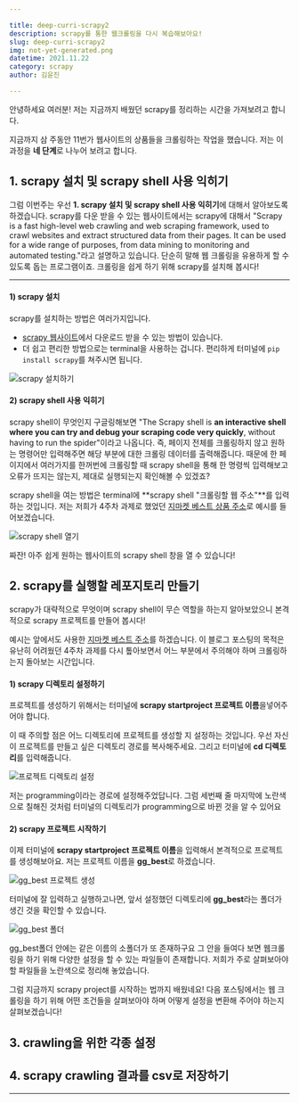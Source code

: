 ```yaml
---

title: deep-curri-scrapy2
description: scrapy를 통한 웹크롤링을 다시 복습해보아요!
slug: deep-curri-scrapy2
img: not-yet-generated.png
datetime: 2021.11.22
category: scrapy 
author: 김윤진

---
```






안녕하세요 여러분!
저는 지금까지 배웠던 scrapy를 정리하는 시간을 가져보려고 합니다. 

지금까지 삼 주동안 11번가 웹사이트의 상품들을 크롤링하는 작업을 했습니다.
저는 이 과정을 **네 단계**로 나누어 보려고 합니다. 
## 1. scrapy 설치 및 scrapy shell 사용 익히기

그럼 이번주는 우선 **1. scrapy 설치 및 scrapy shell 사용 익히기**에 대해서 알아보도록 하겠습니다. 
scrapy를 다운 받을 수 있는 웹사이트에서는 scrapy에 대해서 "Scrapy is a fast high-level web crawling and web scraping framework, used to crawl websites and extract structured data from their pages. It can be used for a wide range of purposes, from data mining to monitoring and automated testing."라고 설명하고 있습니다. 단순히 말해 웹 크롤링을 유용하게 할 수 있도록 돕는 프로그램이죠. 크롤링을 쉽게 하기 위해 scrapy를 설치해 봅시다!

***

#### 1) scrapy 설치

scrapy를 설치하는 방법은 여러가지입니다. 

- [scrapy 웹사이트](https://docs.scrapy.org/en/latest/)에서 다운로드 받을 수 있는 방법이 있습니다. 
- 더 쉽고 편리한 방법으로는 terminal을 사용하는 겁니다. 편리하게 터미널에 ```pip install scrapy```를 쳐주시면 됩니다. 

![scrapy 설치하기](/static/deep-curri-scrapy1/1.블로그_1.png)



#### 2) scrapy shell 사용 익히기

scrapy shell이 무엇인지 구글링해보면 "The Scrapy shell is **an interactive shell where you can try and debug your scraping code very quickly**, without having to run the spider"이라고 나옵니다.  즉, 페이지 전체를 크롤링하지 않고 원하는 명령어만 입력해주면 해당 부분에 대한 크롤링 데이터를 출력해줍니다. 때문에 한 페이지에서 여러가지를 한꺼번에 크롤링할 때 scrapy shell을 통해 한 명령씩 입력해보고 오류가 뜨지는 않는지, 제대로 실행되는지 확인해볼 수 있겠죠?

scrapy shell을 여는 방법은 terminal에 **scrapy shell "크롤링할 웹 주소"**를 입력하는 것입니다. 저는 저희가 4주차 과제로 했었던 [지마켓 베스트 상품 주소](http://corners.gmarket.co.kr/Bestsellers)로 예시를 들어보겠습니다. 



![scrapy shell 열기](/deep-curri-scrapy1/1.블로그_2.png)



짜잔! 아주 쉽게 원하는 웹사이트의 scrapy shell 창을 열 수 있습니다!



## 2. scrapy를 실행할 레포지토리 만들기

scrapy가 대략적으로 무엇이며 scrapy shell이 무슨 역할을 하는지 알아보았으니 본격적으로 scrapy 프로젝트를 만들어 봅시다!

예시는 앞에서도 사용한 [지마켓 베스트 주소](http://corners.gmarket.co.kr/Bestsellers)를 하겠습니다. 이 블로그 포스팅의 목적은 유난히 어려웠던 4주차 과제를 다시 톺아보면서 어느 부분에서 주의해야 하며 크롤링하는지 돌아보는 시간입니다. 

#### 1) scrapy 디렉토리 설정하기

프로젝트를 생성하기 위해서는 터미널에 **scrapy startproject 프로젝트 이름**을넣어주어야 합니다. 

이 때 주의할 점은 어느 디렉토리에 프로젝트를 생성할 지 설정하는 것입니다. 우선 자신이 프로젝트를 만들고 싶은 디렉토리 경로를 복사해주세요. 그리고 터미널에 **cd 디렉토리**를 입력해줍니다. 

![프로젝트 디렉토리 설정](/deep-curri-scrapy2/2.블로그_1.png)

저는 programming이라는 경로에 설정해주었답니다. 그럼 세번째 줄 마지막에 노란색으로 칠해진 것처럼 터미널의 디렉토리가 programming으로 바뀐 것을 알 수 있어요



#### 2) scrapy 프로젝트 시작하기

이제 터미널에 **scrapy startproject 프로젝트 이름**을 입력해서 본격적으로 프로젝트를 생성해보아요. 저는 프로젝트 이름을 **gg_best**로 하겠습니다.

![gg_best 프로젝트 생성](/deep-curri-scrapy2/2.블로그_2.png)

터미널에 잘 입력하고 실행하고나면, 앞서 설정했던 디렉토리에 **gg_best**라는 폴더가 생긴 것을 확인할 수 있습니다.

![gg_best 폴더](/deep-curri-scrapy2/2.블로그_3.png)

gg_best폴더 안에는 같은 이름의 소폴더가 또 존재하구요 그 안을 들여다 보면 웹크롤링을 하기 위해 다양한 설정을 할 수 있는 파일들이 존재합니다. 저희가 주로 살펴보아야 할 파일들을 노란색으로 정리해 놓았습니다. 



그럼 지금까지 scrapy project를 시작하는 법까지 배웠네요! 다음 포스팅에서는 웹 크롤링을 하기 위해 어떤 조건들을 살펴보아야 하며 어떻게 설정을 변환해 주어야 하는지 살펴보겠습니다!

## 3. crawling을 위한 각종 설정

## 4. scrapy crawling 결과를 csv로 저장하기



***
